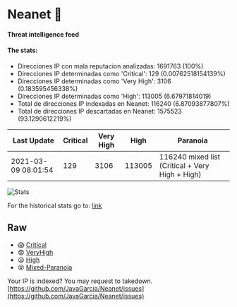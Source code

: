 # Neanet :hocho:
#### Threat intelligence feed
#### The stats:

- Direcciones IP con mala reputacion analizadas: 1691763 (100%)
- Direcciones IP determinadas como 'Critical':  129 (0.00762518154139%)
- Direcciones IP determinadas como 'Very High':  3106 (0.183595456338%)
- Direcciones IP determinadas como 'High':  113005 (6.67971814019)
- Total de direcciones IP indexadas en Neanet:  116240 (6.87093877807%)
- Total de direcciones IP descartadas en Neanet:  1575523 (93.1290612219%)

| Last Update | Critical | Very High | High | Paranoia |
| --- | --- | --- | --- | --- |
| 2021-03-09 08:01:54 | 129 | 3106 | 113005 | 116240 mixed list (Critical + Very High + High)|

![Stats](https://docs.google.com/spreadsheets/d/e/2PACX-1vSnaNMIXVabIpDJjufMlzH7poXnshF3mgd8Is1g9ytUEzVsP5my4Trn8f-xkoLLQ38xpL3HtmUexLo6/pubchart?oid=501124687&format=image)

For the historical stats go to: [link](/stats.csv)
## Raw
- :scream: [Critical](https://raw.githubusercontent.com/JavaGarcia/Neanet/master/blacklists/neanet_critical.txt)
- :fearful: [VeryHigh](https://raw.githubusercontent.com/JavaGarcia/Neanet/master/blacklists/neanet_veryHigh.txtt)
- :frowning: [High](https://raw.githubusercontent.com/JavaGarcia/Neanet/master/blacklists/neanet_high.txt)
- :dizzy_face: [Mixed-Paranoia](https://raw.githubusercontent.com/JavaGarcia/Neanet/master/blacklists/neanet_all.txt)


Your IP is indexed? You may request to takedown. [https://github.com/JavaGarcia/Neanet/issues](https://github.com/JavaGarcia/Neanet/issues)





























































































































































































































































































































































































































































































































































































































































































































































































































































































































































































































































































































































































































































































































































































































































































































































































































































































































































































































































































































































































































































































































































































































































































































































































































































































































































































































































































































































































































































































































































































































































































































































































































































































































































































































































































































































































































































































































































































































































































































































































































































































































































































































































































































































































































































































































































































































































































































































































































































































































